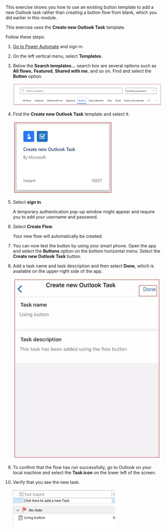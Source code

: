 This exercise shows you how to use an existing button template to
add a new Outlook task rather than creating a button flow from blank, which
you did earlier in this module.

This exercise uses the **Create new Outlook Task** template.

Follow these steps:

1. [Go to Power Automate](https://flow.microsoft.com/?azure-portal=true) and sign in.

1. On the left vertical menu, select **Templates**.

1. Below the **Search templates...** search box are several options such as **All flows**, **Featured**, **Shared with me**, and so on. Find and select the **Button** option.

    ![Screenshot of Search templates with the Button option selected.](../media/button-templates.jpg)

1. Find the **Create new Outlook Task** template and select it.

    ![Screenshot of the Create new Outlook task tile from the search results.](../media/create-new-outlook-task-template.jpg)

1. Select **sign in**.

    A temporary authentication pop-up window might appear and require you to add your username and password.

1. Select **Create Flow**.

    Your new flow will automatically be created.

1. You can now test the button by using your smart phone. Open the app and select the **Buttons** option
    on the bottom horizontal menu. Select the **Create new Outlook Task** button.

1. Add a task name and task description and then select **Done**, which is available on the upper-right
    side of the app.

    ![Mobile screenshot of Create new Outlook Task with the Done button highlighted.](../media/add-new-outlook-task-using-mobile-app.jpg)

1. To confirm that the flow has run successfully, go to Outlook on your local machine and select the **Task icon** on the lower left of the screen.

1. Verify that you see the new task.

    ![Screenshot of Outlook with the Using button task available in the Task list.](../media/new-task-made-available.jpg)
